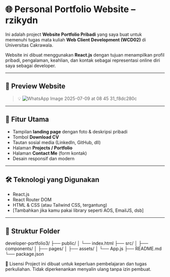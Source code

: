 # 🌐 Personal Portfolio Website – rzikydn

Ini adalah project **Website Portfolio Pribadi** yang saya buat untuk memenuhi tugas mata kuliah **Web Client Development (WCD02)** di Universitas Cakrawala.

Website ini dibuat menggunakan **React.js** dengan tujuan menampilkan profil pribadi, pengalaman, keahlian, dan kontak sebagai representasi online diri saya sebagai developer.

---

## 📸 Preview Website

> 💡 ![WhatsApp Image 2025-07-09 at 08 45 31_f8dc280c](https://github.com/user-attachments/assets/28b4f046-f529-45c2-bf81-2dead4e1468a)

---

## 🚀 Fitur Utama

- Tampilan **landing page** dengan foto & deskripsi pribadi
- Tombol **Download CV**
- Tautan sosial media (LinkedIn, GitHub, dll)
- Halaman **Projects / Portfolio**
- Halaman **Contact Me** (form kontak)
- Desain responsif dan modern

---

## 🛠️ Teknologi yang Digunakan

- React.js
- React Router DOM
- HTML & CSS (atau Tailwind CSS, tergantung)
- [Tambahkan jika kamu pakai library seperti AOS, EmailJS, dsb]

---

## 📁 Struktur Folder

developer-portfolio3/
├── public/
│ └── index.html
├── src/
│ ├── components/
│ ├── pages/
│ ├── assets/
│ └── App.js
├── README.md
└── package.json

📄 Lisensi
Project ini dibuat untuk keperluan pembelajaran dan tugas perkuliahan. Tidak diperkenankan menyalin ulang tanpa izin pembuat.
